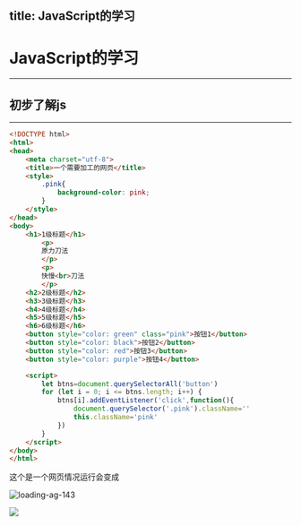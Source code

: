 title: JavaScript的学习
---

# JavaScript的学习

***

## 初步了解js

***

```html
<!DOCTYPE html>
<html>
<head>
    <meta charset="utf-8">
    <title>一个需要加工的网页</title>    
    <style>
        .pink{
            background-color: pink;
        }
    </style>
</head>
<body>
    <h1>1级标题</h1>
        <p>
        原力刀法
        </p>
        <p>
        快慢<br>刀法
        </p>
    <h2>2级标题</h2>
    <h3>3级标题</h3>
    <h4>4级标题</h4>
    <h5>5级标题</h5>
    <h6>6级标题</h6>
    <button style="color: green" class="pink">按钮1</button>
    <button style="color: black">按钮2</button>
    <button style="color: red">按钮3</button>
    <button style="color: purple">按钮4</button>

    <script>
        let btns=document.querySelectorAll('button')
        for (let i = 0; i <= btns.length; i++) {
            btns[i].addEventListener('click',function(){
                document.querySelector('.pink').className=''
                this.className='pink'
            })
        }
    </script>
</body>
</html>
```

这个是一个网页情况运行会变成

![loading-ag-143](Snipaste_2023-01-21_16-30-40.png)

![](image2.png)
